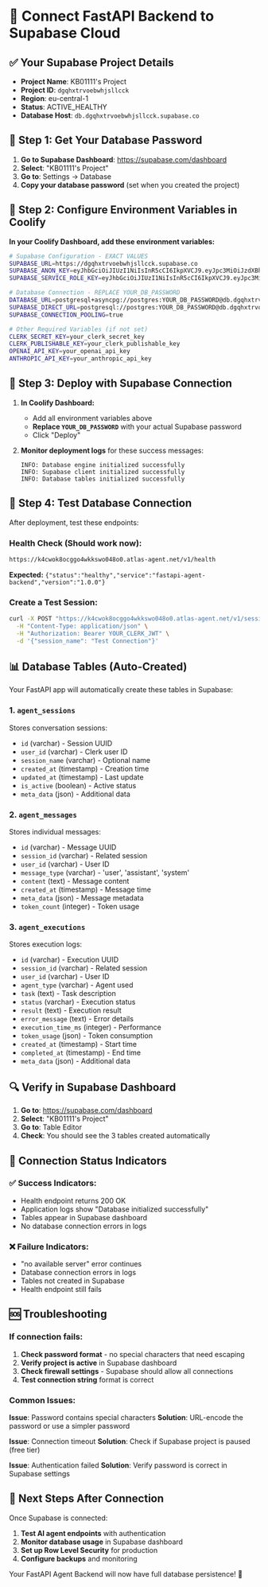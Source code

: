 # 🎯 **Connect FastAPI Backend to Supabase Cloud**

## ✅ **Your Supabase Project Details**

- **Project Name**: KB01111's Project
- **Project ID**: `dgqhxtrvoebwhjsllcck`
- **Region**: eu-central-1
- **Status**: ACTIVE_HEALTHY
- **Database Host**: `db.dgqhxtrvoebwhjsllcck.supabase.co`

## 🔑 **Step 1: Get Your Database Password**

1. **Go to Supabase Dashboard**: https://supabase.com/dashboard
2. **Select**: "KB01111's Project"
3. **Go to**: Settings → Database
4. **Copy your database password** (set when you created the project)

## 🔧 **Step 2: Configure Environment Variables in Coolify**

**In your Coolify Dashboard, add these environment variables:**

```bash
# Supabase Configuration - EXACT VALUES
SUPABASE_URL=https://dgqhxtrvoebwhjsllcck.supabase.co
SUPABASE_ANON_KEY=eyJhbGciOiJIUzI1NiIsInR5cCI6IkpXVCJ9.eyJpc3MiOiJzdXBhYmFzZSIsInJlZiI6ImRncWh4dHJ2b2Vid2hqc2xsY2NrIiwicm9sZSI6ImFub24iLCJpYXQiOjE3NDExMTcxNDMsImV4cCI6MjA1NjY5MzE0M30.m6fpdSs36vpI6A_cRyHLGKr9qN0DsSP9jeulV5FPkaQ
SUPABASE_SERVICE_ROLE_KEY=eyJhbGciOiJIUzI1NiIsInR5cCI6IkpXVCJ9.eyJpc3MiOiJzdXBhYmFzZSIsInJlZiI6ImRncWh4dHJ2b2Vid2hqc2xsY2NrIiwicm9sZSI6InNlcnZpY2Vfcm9sZSIsImlhdCI6MTc0MTExNzE0MywiZXhwIjoyMDU2NjkzMTQzfQ.nRXLFYMPTID5vDr68qSVjSaMfynFjN-8fVBijNc-aK4

# Database Connection - REPLACE YOUR_DB_PASSWORD
DATABASE_URL=postgresql+asyncpg://postgres:YOUR_DB_PASSWORD@db.dgqhxtrvoebwhjsllcck.supabase.co:5432/postgres
SUPABASE_DIRECT_URL=postgresql://postgres:YOUR_DB_PASSWORD@db.dgqhxtrvoebwhjsllcck.supabase.co:5432/postgres
SUPABASE_CONNECTION_POOLING=true

# Other Required Variables (if not set)
CLERK_SECRET_KEY=your_clerk_secret_key
CLERK_PUBLISHABLE_KEY=your_clerk_publishable_key
OPENAI_API_KEY=your_openai_api_key
ANTHROPIC_API_KEY=your_anthropic_api_key
```

## 🚀 **Step 3: Deploy with Supabase Connection**

1. **In Coolify Dashboard:**
   - Add all environment variables above
   - **Replace `YOUR_DB_PASSWORD`** with your actual Supabase password
   - Click "Deploy"

2. **Monitor deployment logs** for these success messages:
   ```
   INFO: Database engine initialized successfully
   INFO: Supabase client initialized successfully
   INFO: Database tables initialized successfully
   ```

## 🧪 **Step 4: Test Database Connection**

After deployment, test these endpoints:

### **Health Check (Should work now):**
```bash
https://k4cwok8ocggo4wkkswo048o0.atlas-agent.net/v1/health
```
**Expected:** `{"status":"healthy","service":"fastapi-agent-backend","version":"1.0.0"}`

### **Create a Test Session:**
```bash
curl -X POST "https://k4cwok8ocggo4wkkswo048o0.atlas-agent.net/v1/sessions" \
  -H "Content-Type: application/json" \
  -H "Authorization: Bearer YOUR_CLERK_JWT" \
  -d '{"session_name": "Test Connection"}'
```

## 📊 **Database Tables (Auto-Created)**

Your FastAPI app will automatically create these tables in Supabase:

### **1. `agent_sessions`**
Stores conversation sessions:
- `id` (varchar) - Session UUID
- `user_id` (varchar) - Clerk user ID
- `session_name` (varchar) - Optional name
- `created_at` (timestamp) - Creation time
- `updated_at` (timestamp) - Last update
- `is_active` (boolean) - Active status
- `meta_data` (json) - Additional data

### **2. `agent_messages`**
Stores individual messages:
- `id` (varchar) - Message UUID
- `session_id` (varchar) - Related session
- `user_id` (varchar) - User ID
- `message_type` (varchar) - 'user', 'assistant', 'system'
- `content` (text) - Message content
- `created_at` (timestamp) - Message time
- `meta_data` (json) - Message metadata
- `token_count` (integer) - Token usage

### **3. `agent_executions`**
Stores execution logs:
- `id` (varchar) - Execution UUID
- `session_id` (varchar) - Related session
- `user_id` (varchar) - User ID
- `agent_type` (varchar) - Agent used
- `task` (text) - Task description
- `status` (varchar) - Execution status
- `result` (text) - Execution result
- `error_message` (text) - Error details
- `execution_time_ms` (integer) - Performance
- `token_usage` (json) - Token consumption
- `created_at` (timestamp) - Start time
- `completed_at` (timestamp) - End time
- `meta_data` (json) - Additional data

## 🔍 **Verify in Supabase Dashboard**

1. **Go to**: https://supabase.com/dashboard
2. **Select**: "KB01111's Project"
3. **Go to**: Table Editor
4. **Check**: You should see the 3 tables created automatically

## 🎯 **Connection Status Indicators**

### **✅ Success Indicators:**
- Health endpoint returns 200 OK
- Application logs show "Database initialized successfully"
- Tables appear in Supabase dashboard
- No database connection errors in logs

### **❌ Failure Indicators:**
- "no available server" error continues
- Database connection errors in logs
- Tables not created in Supabase
- Health endpoint still fails

## 🆘 **Troubleshooting**

### **If connection fails:**

1. **Check password format** - no special characters that need escaping
2. **Verify project is active** in Supabase dashboard
3. **Check firewall settings** - Supabase should allow all connections
4. **Test connection string** format is correct

### **Common Issues:**

**Issue**: Password contains special characters
**Solution**: URL-encode the password or use a simpler password

**Issue**: Connection timeout
**Solution**: Check if Supabase project is paused (free tier)

**Issue**: Authentication failed
**Solution**: Verify password is correct in Supabase settings

## 🎉 **Next Steps After Connection**

Once Supabase is connected:

1. **Test AI agent endpoints** with authentication
2. **Monitor database usage** in Supabase dashboard
3. **Set up Row Level Security** for production
4. **Configure backups** and monitoring

Your FastAPI Agent Backend will now have full database persistence! 🚀
